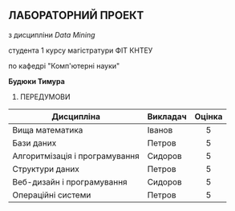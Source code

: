 ## **ЛАБОРАТОРНИЙ ПРОЕКТ**

з дисципліни *Data Mining*

студента 1 курсу магістратури ФІТ КНТЕУ

по кафедрі "Комп'ютерні науки"

**Будюки Тимура**

1. ПЕРЕДУМОВИ

| Дисципліна | Викладач | Оцінка |
|---|---|:-:|
| Вища математика | Іванов | 5 |
| Бази даних | Петров | 5 |
| Алгоритмізація і програмування | Сидоров | 5 |
| Структури даних | Петров | 5 |
| Веб-дизайн і програмування | Сидоров | 5 |
| Операційні системи | Петров | 5 |
